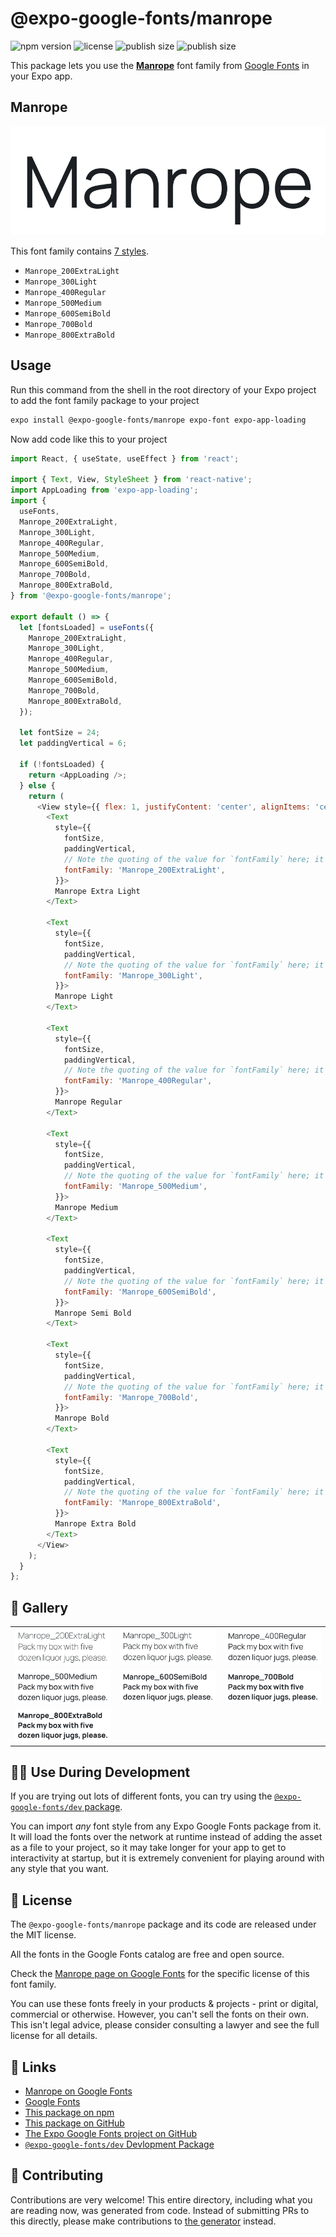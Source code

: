 # @expo-google-fonts/manrope

![npm version](https://flat.badgen.net/npm/v/@expo-google-fonts/manrope)
![license](https://flat.badgen.net/github/license/expo/google-fonts)
![publish size](https://flat.badgen.net/packagephobia/install/@expo-google-fonts/manrope)
![publish size](https://flat.badgen.net/packagephobia/publish/@expo-google-fonts/manrope)

This package lets you use the [**Manrope**](https://fonts.google.com/specimen/Manrope) font family from [Google Fonts](https://fonts.google.com/) in your Expo app.

## Manrope

![Manrope](./font-family.png)

This font family contains [7 styles](#-gallery).

- `Manrope_200ExtraLight`
- `Manrope_300Light`
- `Manrope_400Regular`
- `Manrope_500Medium`
- `Manrope_600SemiBold`
- `Manrope_700Bold`
- `Manrope_800ExtraBold`

## Usage

Run this command from the shell in the root directory of your Expo project to add the font family package to your project
```sh
expo install @expo-google-fonts/manrope expo-font expo-app-loading
```

Now add code like this to your project
```js
import React, { useState, useEffect } from 'react';

import { Text, View, StyleSheet } from 'react-native';
import AppLoading from 'expo-app-loading';
import {
  useFonts,
  Manrope_200ExtraLight,
  Manrope_300Light,
  Manrope_400Regular,
  Manrope_500Medium,
  Manrope_600SemiBold,
  Manrope_700Bold,
  Manrope_800ExtraBold,
} from '@expo-google-fonts/manrope';

export default () => {
  let [fontsLoaded] = useFonts({
    Manrope_200ExtraLight,
    Manrope_300Light,
    Manrope_400Regular,
    Manrope_500Medium,
    Manrope_600SemiBold,
    Manrope_700Bold,
    Manrope_800ExtraBold,
  });

  let fontSize = 24;
  let paddingVertical = 6;

  if (!fontsLoaded) {
    return <AppLoading />;
  } else {
    return (
      <View style={{ flex: 1, justifyContent: 'center', alignItems: 'center' }}>
        <Text
          style={{
            fontSize,
            paddingVertical,
            // Note the quoting of the value for `fontFamily` here; it expects a string!
            fontFamily: 'Manrope_200ExtraLight',
          }}>
          Manrope Extra Light
        </Text>

        <Text
          style={{
            fontSize,
            paddingVertical,
            // Note the quoting of the value for `fontFamily` here; it expects a string!
            fontFamily: 'Manrope_300Light',
          }}>
          Manrope Light
        </Text>

        <Text
          style={{
            fontSize,
            paddingVertical,
            // Note the quoting of the value for `fontFamily` here; it expects a string!
            fontFamily: 'Manrope_400Regular',
          }}>
          Manrope Regular
        </Text>

        <Text
          style={{
            fontSize,
            paddingVertical,
            // Note the quoting of the value for `fontFamily` here; it expects a string!
            fontFamily: 'Manrope_500Medium',
          }}>
          Manrope Medium
        </Text>

        <Text
          style={{
            fontSize,
            paddingVertical,
            // Note the quoting of the value for `fontFamily` here; it expects a string!
            fontFamily: 'Manrope_600SemiBold',
          }}>
          Manrope Semi Bold
        </Text>

        <Text
          style={{
            fontSize,
            paddingVertical,
            // Note the quoting of the value for `fontFamily` here; it expects a string!
            fontFamily: 'Manrope_700Bold',
          }}>
          Manrope Bold
        </Text>

        <Text
          style={{
            fontSize,
            paddingVertical,
            // Note the quoting of the value for `fontFamily` here; it expects a string!
            fontFamily: 'Manrope_800ExtraBold',
          }}>
          Manrope Extra Bold
        </Text>
      </View>
    );
  }
};

```

## 🔡 Gallery


||||
|-|-|-|
|![Manrope_200ExtraLight](./Manrope_200ExtraLight.ttf.png)|![Manrope_300Light](./Manrope_300Light.ttf.png)|![Manrope_400Regular](./Manrope_400Regular.ttf.png)||
|![Manrope_500Medium](./Manrope_500Medium.ttf.png)|![Manrope_600SemiBold](./Manrope_600SemiBold.ttf.png)|![Manrope_700Bold](./Manrope_700Bold.ttf.png)||
|![Manrope_800ExtraBold](./Manrope_800ExtraBold.ttf.png)||||


## 👩‍💻 Use During Development

If you are trying out lots of different fonts, you can try using the [`@expo-google-fonts/dev` package](https://github.com/expo/google-fonts/tree/master/font-packages/dev#readme).

You can import *any* font style from any Expo Google Fonts package from it. It will load the fonts
over the network at runtime instead of adding the asset as a file to your project, so it may take longer
for your app to get to interactivity at startup, but it is extremely convenient
for playing around with any style that you want.

## 📖 License

The `@expo-google-fonts/manrope` package and its code are released under the MIT license.

All the fonts in the Google Fonts catalog are free and open source.

Check the [Manrope page on Google Fonts](https://fonts.google.com/specimen/Manrope) for the specific license of this font family.

You can use these fonts freely in your products & projects - print or digital, commercial or otherwise. However, you can't sell the fonts on their own. This isn't legal advice, please consider consulting a lawyer and see the full license for all details.

## 🔗 Links

- [Manrope on Google Fonts](https://fonts.google.com/specimen/Manrope)
- [Google Fonts](https://fonts.google.com/)
- [This package on npm](https://www.npmjs.com/package/@expo-google-fonts/manrope)
- [This package on GitHub](https://github.com/expo/google-fonts/tree/master/font-packages/manrope)
- [The Expo Google Fonts project on GitHub](https://github.com/expo/google-fonts)
- [`@expo-google-fonts/dev` Devlopment Package](https://github.com/expo/google-fonts/tree/master/font-packages/dev)

## 🤝 Contributing

Contributions are very welcome! This entire directory, including what you are reading now, was generated from code. Instead of submitting PRs to this directly, please make contributions to [the generator](https://github.com/expo/google-fonts/tree/master/packages/generator) instead.
